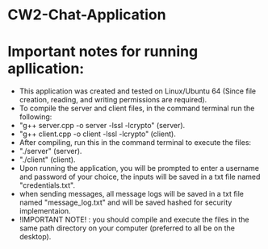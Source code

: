 # CW2-Chat-Application
# Important notes for running apllication:
- This application was created and tested on Linux/Ubuntu 64 (Since file creation, reading, and writing permissions are required).
- To compile the server and client files, in the command terminal run the following:
-  "g++ server.cpp -o server -lssl -lcrypto" (server).
-  "g++ client.cpp -o client -lssl -lcrypto" (client).
-  After compiling, run this in the command terminal to execute the files:
-  "./server" (server).
-  "./client" (client).
-  Upon running the application, you will be prompted to enter a username and password of your choice, the inputs will be saved in a txt file named "credentials.txt".
-  when sending messages, all message logs will be saved in a txt file named "message_log.txt" and will be saved hashed for security implementaion.
-  !IMPORTANT NOTE! : you should compile and execute the files in the same path directory on your computer (preferred to all be on the desktop).
